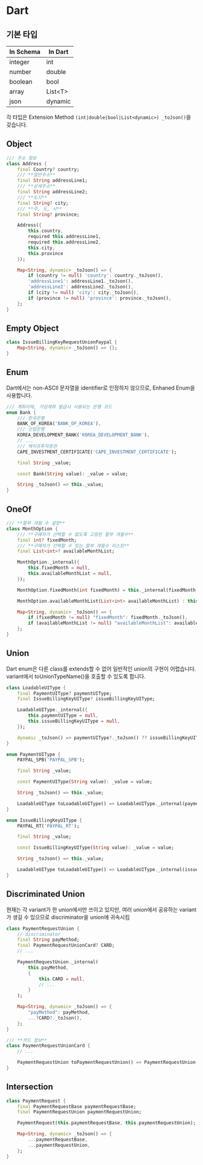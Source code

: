 # Dart

## 기본 타입

| In Schema | In Dart   |
| --------- | --------- |
| integer   | int       |
| number    | double    |
| boolean   | bool      |
| array     | List\<T\> |
| json      | dynamic   |

각 타입은 Extension Method `(int|double|bool|List<dynamic>) _toJson()`을
갖습니다.

## Object

```dart
/// 주소 정보
class Address {
    final Country? country;
    /// **일반주소**
    final String addressLine1;
    /// **상세주소**
    final String addressLine2;
    /// **도시**
    final String? city;
    /// **주, 도, 시**
    final String? province;

    Address({
        this.country,
        required this.addressLine1,
        required this.addressLine2,
        this.city,
        this.province
    });

    Map<String, dynamic> _toJson() => {
        if (country != null) 'country': country._toJson(),
        'addressLine1': addressLine1._toJson(),
        'addressLine2': addressLine2._toJson(),
        if (city != null) 'city': city._toJson(),
        if (province != null) 'province': province._toJson(),
    };
}
```

## Empty Object

```dart
class IssueBillingKeyRequestUnionPaypal {
    Map<String, dynamic> _toJson() => {};
}
```

## Enum

Dart에서는 non-ASCII 문자열을 identifier로 인정하지 않으므로, Enhaned Enum을
사용합니다.

```dart
/// 계좌이체, 가상계좌 발급시 사용되는 은행 코드
enum Bank {
    /// 한국은행
    BANK_OF_KOREA('BANK_OF_KOREA'),
    /// 산업은행
    KOREA_DEVELOPMENT_BANK('KOREA_DEVELOPMENT_BANK'),
    // ...
    /// 케이프투자증권
    CAPE_INVESTMENT_CERTIFICATE('CAPE_INVESTMENT_CERTIFICATE');

    final String _value;

    const Bank(String value): _value = value;

    String _toJson() => this._value;
}
```

## OneOf

```dart
/// **할부 개월 수 설정**
class MonthOption {
    /// **구매자가 선택할 수 없도록 고정된 할부 개월수**
    final int? fixedMonth;
    /// **구매자가 선택할 수 있는 할부 개월수 리스트**
    final List<int>? availableMonthList;

    MonthOption._internal({
        this.fixedMonth = null,
        this.availableMonthList = null,
    });

    MonthOption.fixedMonth(int fixedMonth) = this._internal(fixedMonth: fixedMonth);

    MonthOption.availableMonthList(List<int> availableMonthList) : this.internal(availableMonthList: availableMonthList);

    Map<String, dynamic> _toJson() => {
        if (fixedMonth != null) "fixedMonth": fixedMonth._toJson(),
        if (availableMonthList != null) "availableMonthList": availableMonthList._toJson(),
    };
}
```

## Union

Dart enum은 다른 class를 extends할 수 없어 일반적인 union의 구현이 어렵습니다.
variant에서 toUnionTypeName()을 호출할 수 있도록 합니다.

```dart
class LoadableUIType {
    final PaymentUIType? paymentUIType;
    final IssueBillingKeyUIType? issueBillingKeyUIType;

    LoadableUIType._internal({
        this.paymentUIType = null,
        this.issueBillingKeyUIType = null,
    });

    dynamic _toJson() => paymentUIType?._toJson() ?? issueBillingKeyUIType?._toJson();
}

enum PaymentUIType {
    PAYPAL_SPB('PAYPAL_SPB');

    final String _value;

    const PaymentUIType(String value): _value = value;

    String _toJson() => this._value;

    LoadableUIType toLoadableUIType() => LoadableUIType._internal(paymentUIType: this);
}

enum IssueBillingKeyUIType {
    PAYPAL_RT('PAYPAL_RT');

    final String _value;

    const IssueBillingKeyUIType(String value): _value = value;

    String _toJson() => this._value;

    LoadableUIType toLoadableUIType() => LoadableUIType._internal(issueBillingKeyUIType: this);
}
```

## Discriminated Union

현재는 각 variant가 한 union에서만 쓰이고 있지만, 여러 union에서 공유하는
variant가 생길 수 있으므로 discriminator을 union에 귀속시킴

```dart
class PaymentRequestUnion {
    // discriminator
    final String payMethod;
    final PaymentRequestUnionCard? CARD;
    // ...

    PaymentRequestUnion._internal(
        this.payMethod,
        {
            this.CARD = null,
            // ...
        }
    );

    Map<String, dynamic> _toJson() => {
        "payMethod": payMethod,
        ...?CARD?._toJson(),
    };    
}

/// **카드 정보**
class PaymentRequestUnionCard {
    // ...

    PaymentRequestUnion toPaymentRequestUnion() => PaymentRequestUnion._internal("CARD", CARD: this);
}
```

## Intersection

```dart
class PaymentRequest {
    final PaymentRequestBase paymentRequestBase;
    final PaymentRequestUnion paymentRequestUnion;

    PaymentRequest(this.paymentRequestBase, this.paymentRequestUnion);

    Map<String, dynamic> _toJson() => {
        ...paymentRequestBase,
        ...paymentRequestUnion,
    };
}
```
